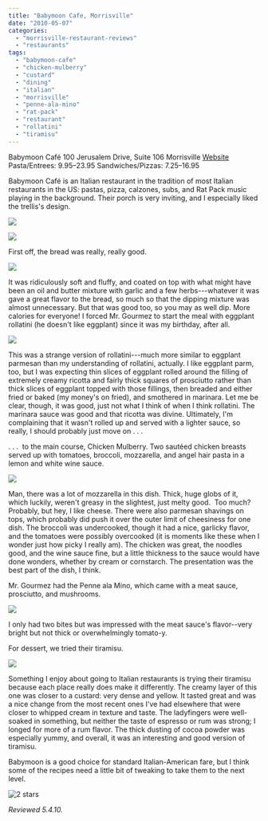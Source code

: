 ```yaml
---
title: "Babymoon Cafe, Morrisville"
date: "2010-05-07"
categories:
  - "morrisville-restaurant-reviews"
  - "restaurants"
tags:
  - "babymoon-cafe"
  - "chicken-mulberry"
  - "custard"
  - "dining"
  - "italian"
  - "morrisville"
  - "penne-ala-mino"
  - "rat-pack"
  - "restaurant"
  - "rollatini"
  - "tiramisu"
---
```


Babymoon Café 100 Jerusalem Drive, Suite 106 Morrisville [Website](http://www.babymooncafe.com/) Pasta/Entrees: $9.95–$23.95 Sandwiches/Pizzas: $7.25–$16.95

Babymoon Café is an Italian restaurant in the tradition of most Italian restaurants in the US: pastas, pizza, calzones, subs, and Rat Pack music playing in the background. Their porch is very inviting, and I especially liked the trellis's design.

![](http://www.thegourmez.com/gourmez/photos/babymooncafe1.JPG)

![](http://www.thegourmez.com/gourmez/photos/babymooncafe2.JPG)

First off, the bread was really, really good.

![](http://www.thegourmez.com/gourmez/photos/babymooncafe3.JPG)

It was ridiculously soft and fluffy, and coated on top with what might have been an oil and butter mixture with garlic and a few herbs---whatever it was gave a great flavor to the bread, so much so that the dipping mixture was almost unnecessary. But that was good too, so you may as well dip. More calories for everyone! I forced Mr. Gourmez to start the meal with eggplant rollatini (he doesn't like eggplant) since it was my birthday, after all.

![](http://www.thegourmez.com/gourmez/photos/babymooncafe4.JPG)

This was a strange version of rollatini---much more similar to eggplant parmesan than my understanding of rollatini, actually. I like eggplant parm, too, but I was expecting thin slices of eggplant rolled around the filling of extremely creamy ricotta and fairly thick squares of prosciutto rather than thick slices of eggplant topped with those fillings, then breaded and either fried or baked (my money's on fried), and smothered in marinara. Let me be clear, though, it was good, just not what I think of when I think rollatini. The marinara sauce was good and that ricotta was divine. Ultimately, I'm complaining that it wasn't rolled up and served with a lighter sauce, so really, I should probably just move on . . .

. . .  to the main course, Chicken Mulberry. Two sautéed chicken breasts served up with tomatoes, broccoli, mozzarella, and angel hair pasta in a lemon and white wine sauce.

![](http://www.thegourmez.com/gourmez/photos/babymooncafe6.JPG)

Man, there was a lot of mozzarella in this dish. Thick, huge globs of it, which luckily, weren't greasy in the slightest, just melty good.  Too much? Probably, but hey, I like cheese. There were also parmesan shavings on tops, which probably did push it over the outer limit of cheesiness for one dish. The broccoli was undercooked, though it had a nice, garlicky flavor, and the tomatoes were possibly overcooked (it is moments like these when I wonder just how picky I really am). The chicken was great, the noodles good, and the wine sauce fine, but a little thickness to the sauce would have done wonders, whether by cream or cornstarch. The presentation was the best part of the dish, I think.

Mr. Gourmez had the Penne ala Mino, which came with a meat sauce, prosciutto, and mushrooms.

![](http://www.thegourmez.com/gourmez/photos/babymooncafe5.JPG)

I only had two bites but was impressed with the meat sauce's flavor--very bright but not thick or overwhelmingly tomato-y.

For dessert, we tried their tiramisu.

![](http://www.thegourmez.com/gourmez/photos/babymooncafe7.JPG)

Something I enjoy about going to Italian restaurants is trying their tiramisu because each place really does make it differently. The creamy layer of this one was closer to a custard: very dense and yellow. It tasted great and was a nice change from the most recent ones I've had elsewhere that were closer to whipped cream in texture and taste. The ladyfingers were well-soaked in something, but neither the taste of espresso or rum was strong; I longed for more of a rum flavor. The thick dusting of cocoa powder was especially yummy, and overall, it was an interesting and good version of tiramisu.

Babymoon is a good choice for standard Italian-American fare, but I think some of the recipes need a little bit of tweaking to take them to the next level.




<div class="caption">

![2 stars](http://s3.amazonaws.com/thegourmez-wpmedia/2009/02/rating_chicken11.gif "rating_chicken11")</div>


_Reviewed 5.4.10._
